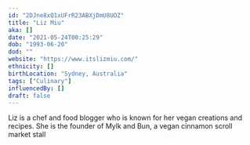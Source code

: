 ```yaml
---
id: "2DJne8xQ1xUFrR23ABXjDmU8UOZ"
title: "Liz Miu"
aka: []
date: "2021-05-24T00:25:29"
dob: "1993-06-20"
dod: ""
website: "https://www.itslizmiu.com/"
ethnicity: []
birthLocation: "Sydney, Australia"
tags: ["Culinary"]
influencedBy: []
draft: false
---
```


Liz is a chef and food blogger who is known for her vegan creations and recipes.
She is the founder of Mylk and Bun, a vegan cinnamon scroll market stall
